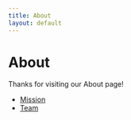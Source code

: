 ```yaml
---
title: About
layout: default
---
```


<!DOCTYPE html>
<html lang="en">
<head>
  <meta charset="UTF-8">
  <title>Period Tracker - About</title>
</head>
<body>
  <h1>About</h1>
  <p>Thanks for visiting our About page!</p>
  <ul>
    <li><a href="mission.md">Mission</a></li>
    <li><a href="team.md">Team</a></li>
  </ul>
</body>
</html>
